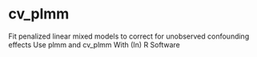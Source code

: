 # cv_plmm
Fit penalized linear mixed models to correct for unobserved confounding effects Use plmm and cv_plmm With (In) R Software
